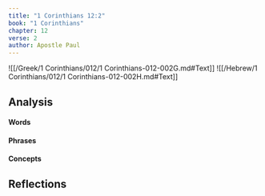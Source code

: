 ```yaml
---
title: "1 Corinthians 12:2"
book: "1 Corinthians"
chapter: 12
verse: 2
author: Apostle Paul
---
```

![[/Greek/1 Corinthians/012/1 Corinthians-012-002G.md#Text]]
![[/Hebrew/1 Corinthians/012/1 Corinthians-012-002H.md#Text]]

## Analysis

#### Words

#### Phrases

#### Concepts

## Reflections
